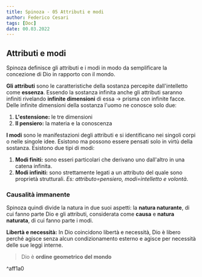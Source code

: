 ```yaml
---
title: Spinoza - 05 Attributi e modi
author: Federico Cesari
tags: [Doc]
date: 00.03.2022
---
```


## Attributi e modi
Spinoza definisce gli attributi e i modi in modo da semplificare la concezione di Dio in rapporto con il mondo.

**Gli attributi** sono le caratteristiche della sostanza percepite dall'intelletto come **essenza**. Essendo la sostanza infinita anche gli attributi saranno infiniti rivelando **infinite dimensioni** di essa -> prisma con infinite facce. 
Delle infinite dimensioni della sostanza l'uomo ne conosce solo due:
1. **L'estensione:** le tre dimensioni
2. **Il pensiero:** la materia e la conoscenza

**I modi** sono le manifestazioni degli attributi e si identificano nei singoli corpi o nelle singole idee. Esistono ma possono essere pensati solo in virtù della sostanza.
Esistono due tipi di modi:
1. **Modi finiti:**  sono esseri particolari che derivano uno dall'altro in una catena infinita. 
2. **Modi infiniti:** sono strettamente legati a un attributo del quale sono proprietà strutturali. *Es: attributo=pensiero, modi=intelletto e volontà*.

### Causalità immanente
Spinoza quindi divide la natura in due suoi aspetti: la **natura naturante**, di cui fanno parte Dio e gli attributi, considerata come **causa** e **natura naturata**, di cui fanno parte i modi.

**Libertà e necessità:** In Dio coincidono libertà e necessità, Dio è libero perché agisce senza alcun condizionamento esterno e agisce per necessità delle sue leggi interne.

>Dio è **ordine geometrico del mondo**

^aff1a0





